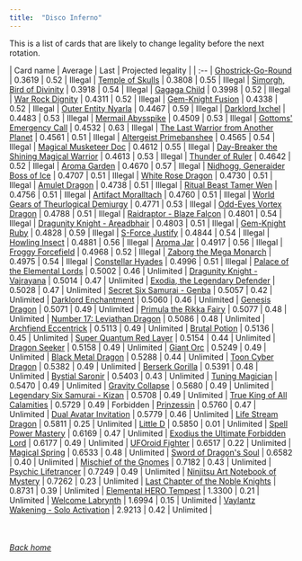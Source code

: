 ```yaml
---
title:  "Disco Inferno"
---
```


This is a list of cards that are likely to change legality before the next rotation.

| Card name | Average | Last | Projected legality |
| :-- |
[Ghostrick-Go-Round](https://db.ygoprodeck.com/card/?search=Ghostrick-Go-Round) | 0.3619 | 0.52 | Illegal |
[Temple of Skulls](https://db.ygoprodeck.com/card/?search=Temple%20of%20Skulls) | 0.3808 | 0.55 | Illegal |
[Simorgh, Bird of Divinity](https://db.ygoprodeck.com/card/?search=Simorgh,%20Bird%20of%20Divinity) | 0.3918 | 0.54 | Illegal |
[Gagaga Child](https://db.ygoprodeck.com/card/?search=Gagaga%20Child) | 0.3998 | 0.52 | Illegal |
[War Rock Dignity](https://db.ygoprodeck.com/card/?search=War%20Rock%20Dignity) | 0.4311 | 0.52 | Illegal |
[Gem-Knight Fusion](https://db.ygoprodeck.com/card/?search=Gem-Knight%20Fusion) | 0.4338 | 0.52 | Illegal |
[Outer Entity Nyarla](https://db.ygoprodeck.com/card/?search=Outer%20Entity%20Nyarla) | 0.4467 | 0.59 | Illegal |
[Darklord Ixchel](https://db.ygoprodeck.com/card/?search=Darklord%20Ixchel) | 0.4483 | 0.53 | Illegal |
[Mermail Abysspike](https://db.ygoprodeck.com/card/?search=Mermail%20Abysspike) | 0.4509 | 0.53 | Illegal |
[Gottoms' Emergency Call](https://db.ygoprodeck.com/card/?search=Gottoms'%20Emergency%20Call) | 0.4532 | 0.63 | Illegal |
[The Last Warrior from Another Planet](https://db.ygoprodeck.com/card/?search=The%20Last%20Warrior%20from%20Another%20Planet) | 0.4561 | 0.51 | Illegal |
[Altergeist Primebanshee](https://db.ygoprodeck.com/card/?search=Altergeist%20Primebanshee) | 0.4565 | 0.54 | Illegal |
[Magical Musketeer Doc](https://db.ygoprodeck.com/card/?search=Magical%20Musketeer%20Doc) | 0.4612 | 0.55 | Illegal |
[Day-Breaker the Shining Magical Warrior](https://db.ygoprodeck.com/card/?search=Day-Breaker%20the%20Shining%20Magical%20Warrior) | 0.4613 | 0.53 | Illegal |
[Thunder of Ruler](https://db.ygoprodeck.com/card/?search=Thunder%20of%20Ruler) | 0.4642 | 0.52 | Illegal |
[Aroma Garden](https://db.ygoprodeck.com/card/?search=Aroma%20Garden) | 0.4670 | 0.57 | Illegal |
[Nidhogg, Generaider Boss of Ice](https://db.ygoprodeck.com/card/?search=Nidhogg,%20Generaider%20Boss%20of%20Ice) | 0.4707 | 0.51 | Illegal |
[White Rose Dragon](https://db.ygoprodeck.com/card/?search=White%20Rose%20Dragon) | 0.4730 | 0.51 | Illegal |
[Amulet Dragon](https://db.ygoprodeck.com/card/?search=Amulet%20Dragon) | 0.4738 | 0.51 | Illegal |
[Ritual Beast Tamer Wen](https://db.ygoprodeck.com/card/?search=Ritual%20Beast%20Tamer%20Wen) | 0.4756 | 0.51 | Illegal |
[Artifact Moralltach](https://db.ygoprodeck.com/card/?search=Artifact%20Moralltach) | 0.4760 | 0.51 | Illegal |
[World Gears of Theurlogical Demiurgy](https://db.ygoprodeck.com/card/?search=World%20Gears%20of%20Theurlogical%20Demiurgy) | 0.4771 | 0.53 | Illegal |
[Odd-Eyes Vortex Dragon](https://db.ygoprodeck.com/card/?search=Odd-Eyes%20Vortex%20Dragon) | 0.4788 | 0.51 | Illegal |
[Raidraptor - Blaze Falcon](https://db.ygoprodeck.com/card/?search=Raidraptor%20-%20Blaze%20Falcon) | 0.4801 | 0.54 | Illegal |
[Dragunity Knight - Areadbhair](https://db.ygoprodeck.com/card/?search=Dragunity%20Knight%20-%20Areadbhair) | 0.4803 | 0.51 | Illegal |
[Gem-Knight Ruby](https://db.ygoprodeck.com/card/?search=Gem-Knight%20Ruby) | 0.4828 | 0.59 | Illegal |
[S-Force Justify](https://db.ygoprodeck.com/card/?search=S-Force%20Justify) | 0.4844 | 0.54 | Illegal |
[Howling Insect](https://db.ygoprodeck.com/card/?search=Howling%20Insect) | 0.4881 | 0.56 | Illegal |
[Aroma Jar](https://db.ygoprodeck.com/card/?search=Aroma%20Jar) | 0.4917 | 0.56 | Illegal |
[Froggy Forcefield](https://db.ygoprodeck.com/card/?search=Froggy%20Forcefield) | 0.4968 | 0.52 | Illegal |
[Zaborg the Mega Monarch](https://db.ygoprodeck.com/card/?search=Zaborg%20the%20Mega%20Monarch) | 0.4975 | 0.54 | Illegal |
[Constellar Hyades](https://db.ygoprodeck.com/card/?search=Constellar%20Hyades) | 0.4996 | 0.51 | Illegal |
[Palace of the Elemental Lords](https://db.ygoprodeck.com/card/?search=Palace%20of%20the%20Elemental%20Lords) | 0.5002 | 0.46 | Unlimited |
[Dragunity Knight - Vajrayana](https://db.ygoprodeck.com/card/?search=Dragunity%20Knight%20-%20Vajrayana) | 0.5014 | 0.47 | Unlimited |
[Exodia, the Legendary Defender](https://db.ygoprodeck.com/card/?search=Exodia,%20the%20Legendary%20Defender) | 0.5028 | 0.47 | Unlimited |
[Secret Six Samurai - Genba](https://db.ygoprodeck.com/card/?search=Secret%20Six%20Samurai%20-%20Genba) | 0.5057 | 0.42 | Unlimited |
[Darklord Enchantment](https://db.ygoprodeck.com/card/?search=Darklord%20Enchantment) | 0.5060 | 0.46 | Unlimited |
[Genesis Dragon](https://db.ygoprodeck.com/card/?search=Genesis%20Dragon) | 0.5071 | 0.49 | Unlimited |
[Primula the Rikka Fairy](https://db.ygoprodeck.com/card/?search=Primula%20the%20Rikka%20Fairy) | 0.5077 | 0.48 | Unlimited |
[Number 17: Leviathan Dragon](https://db.ygoprodeck.com/card/?search=Number%2017:%20Leviathan%20Dragon) | 0.5086 | 0.48 | Unlimited |
[Archfiend Eccentrick](https://db.ygoprodeck.com/card/?search=Archfiend%20Eccentrick) | 0.5113 | 0.49 | Unlimited |
[Brutal Potion](https://db.ygoprodeck.com/card/?search=Brutal%20Potion) | 0.5136 | 0.45 | Unlimited |
[Super Quantum Red Layer](https://db.ygoprodeck.com/card/?search=Super%20Quantum%20Red%20Layer) | 0.5154 | 0.44 | Unlimited |
[Dragon Seeker](https://db.ygoprodeck.com/card/?search=Dragon%20Seeker) | 0.5158 | 0.49 | Unlimited |
[Giant Orc](https://db.ygoprodeck.com/card/?search=Giant%20Orc) | 0.5249 | 0.49 | Unlimited |
[Black Metal Dragon](https://db.ygoprodeck.com/card/?search=Black%20Metal%20Dragon) | 0.5288 | 0.44 | Unlimited |
[Toon Cyber Dragon](https://db.ygoprodeck.com/card/?search=Toon%20Cyber%20Dragon) | 0.5382 | 0.49 | Unlimited |
[Berserk Gorilla](https://db.ygoprodeck.com/card/?search=Berserk%20Gorilla) | 0.5391 | 0.48 | Unlimited |
[Bystial Saronir](https://db.ygoprodeck.com/card/?search=Bystial%20Saronir) | 0.5403 | 0.43 | Unlimited |
[Tuning Magician](https://db.ygoprodeck.com/card/?search=Tuning%20Magician) | 0.5470 | 0.49 | Unlimited |
[Gravity Collapse](https://db.ygoprodeck.com/card/?search=Gravity%20Collapse) | 0.5680 | 0.49 | Unlimited |
[Legendary Six Samurai - Kizan](https://db.ygoprodeck.com/card/?search=Legendary%20Six%20Samurai%20-%20Kizan) | 0.5708 | 0.49 | Unlimited |
[True King of All Calamities](https://db.ygoprodeck.com/card/?search=True%20King%20of%20All%20Calamities) | 0.5729 | 0.49 | Forbidden |
[Prinzessin](https://db.ygoprodeck.com/card/?search=Prinzessin) | 0.5760 | 0.47 | Unlimited |
[Dual Avatar Invitation](https://db.ygoprodeck.com/card/?search=Dual%20Avatar%20Invitation) | 0.5779 | 0.46 | Unlimited |
[Life Stream Dragon](https://db.ygoprodeck.com/card/?search=Life%20Stream%20Dragon) | 0.5811 | 0.25 | Unlimited |
[Little D](https://db.ygoprodeck.com/card/?search=Little%20D) | 0.5850 | 0.01 | Unlimited |
[Spell Power Mastery](https://db.ygoprodeck.com/card/?search=Spell%20Power%20Mastery) | 0.6169 | 0.47 | Unlimited |
[Exodius the Ultimate Forbidden Lord](https://db.ygoprodeck.com/card/?search=Exodius%20the%20Ultimate%20Forbidden%20Lord) | 0.6177 | 0.49 | Unlimited |
[UFOroid Fighter](https://db.ygoprodeck.com/card/?search=UFOroid%20Fighter) | 0.6517 | 0.22 | Unlimited |
[Magical Spring](https://db.ygoprodeck.com/card/?search=Magical%20Spring) | 0.6533 | 0.48 | Unlimited |
[Sword of Dragon's Soul](https://db.ygoprodeck.com/card/?search=Sword%20of%20Dragon's%20Soul) | 0.6582 | 0.40 | Unlimited |
[Mischief of the Gnomes](https://db.ygoprodeck.com/card/?search=Mischief%20of%20the%20Gnomes) | 0.7182 | 0.43 | Unlimited |
[Psychic Lifetrancer](https://db.ygoprodeck.com/card/?search=Psychic%20Lifetrancer) | 0.7249 | 0.49 | Unlimited |
[Ninjitsu Art Notebook of Mystery](https://db.ygoprodeck.com/card/?search=Ninjitsu%20Art%20Notebook%20of%20Mystery) | 0.7262 | 0.23 | Unlimited |
[Last Chapter of the Noble Knights](https://db.ygoprodeck.com/card/?search=Last%20Chapter%20of%20the%20Noble%20Knights) | 0.8731 | 0.39 | Unlimited |
[Elemental HERO Tempest](https://db.ygoprodeck.com/card/?search=Elemental%20HERO%20Tempest) | 1.3300 | 0.21 | Unlimited |
[Welcome Labrynth](https://db.ygoprodeck.com/card/?search=Welcome%20Labrynth) | 1.6994 | 0.15 | Unlimited |
[Vaylantz Wakening - Solo Activation](https://db.ygoprodeck.com/card/?search=Vaylantz%20Wakening%20-%20Solo%20Activation) | 2.9213 | 0.42 | Unlimited |

<br>

###### [Back home](index)